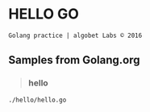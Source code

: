 # HELLO GO
`Golang practice | algobet Labs © 2016`

## Samples from Golang.org
> ### hello
`./hello/hello.go`

